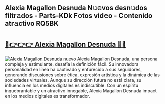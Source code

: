 ## Alexia Magallon Desnuda N𝚞𝚎vos desn𝚞dos filtr𝚊dos - Parts-KDk F𝚘tos vid𝚎o - C𝚘ntenido atr𝚊ctivo RQ5BK

# <h2><a href="http://mb2txc.tromn.icu/?c=Alexia+Magallon+Desnuda">🔗👉👉👉 Alexia Magallon Desnuda 🔗🔗</a></h2>

[![Alexia Magallon Desnuda nuevo](https://i.imgur.com/pEAQMta.gif)](http://mb2txc.tromn.icu/?c=Alexia+Magallon+Desnuda)
Alexia Magallon Desnuda, una persona compleja y estimulante, desafía la definición fácil. Su innovadora personalidad en línea ha cautivado y enfurecido a sus seguidores, generando discusiones sobre ética, expresión artística y la dinámica de las sociedades virtuales. Aunque su dirección futura no está clara, su influencia en los medios digitales es indiscutible. Con un espíritu inquebrantable y un atractivo innegable, Alexia Magallon Desnuda impact en los medios digitales es transformador.
